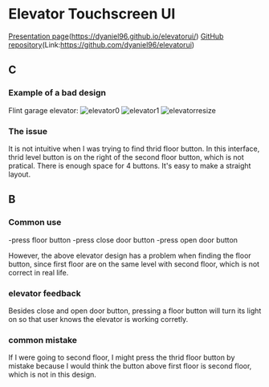 # Elevator Touchscreen UI
[Presentation page](https://dyaniel96.github.io/elevatorui/)(https://dyaniel96.github.io/elevatorui/)
[GitHub repository](https://github.com/dyaniel96/elevatorui)(Link:https://github.com/dyaniel96/elevatorui)
## C
### Example of a bad design
Flint garage elevator:
![elevator0](https://user-images.githubusercontent.com/15820167/65101963-4accd780-d98f-11e9-92a1-6ba55b90d68e.jpg)
![elevator1](https://user-images.githubusercontent.com/15820167/65102007-6cc65a00-d98f-11e9-8a80-6c4b0b85a6bb.jpg)
![elevatorresize](https://user-images.githubusercontent.com/15820167/65102116-c169d500-d98f-11e9-9222-538fe4884ed3.gif)
### The issue
It is not intuitive when I was trying to find thrid floor button. In this interface, thrid level button is on the right of the second floor button, which is not pratical. There is enough space for 4 buttons. It's easy to make a straight layout.

## B
### Common use
-press floor button
-press close door button
-press open door button

However, the above elevator design has a problem when finding the floor button, since first floor are on the same level with second floor, which is not correct in real life.

### elevator feedback
Besides close and open door button, pressing a floor button will turn its light on so that user knows the elevator is working corretly.

### common mistake
If I were going to second floor, I might press the thrid floor button by mistake because I would think the button above first floor is second floor, which is not in this design.

###
